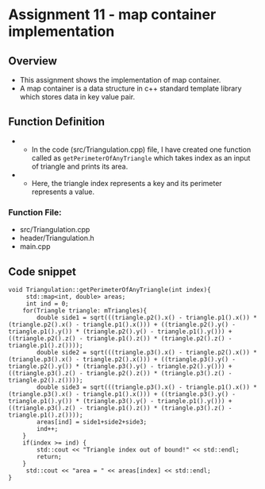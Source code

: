 # Assignment 11 - map container implementation #
## Overview ## 
* This assignment shows the implementation of map container.
* A map container is a data structure in c++ standard template library which stores data in key value pair.
  
## Function Definition ##
* * In the code (src/Triangulation.cpp) file, I have created one function called as `getPerimeterOfAnyTriangle` which takes index as an input of triangle and prints its area.
* * Here, the triangle index represents a key and its perimeter represents a value.
### Function File: ###
* src/Triangulation.cpp
* header/Triangulation.h
* main.cpp 
## Code snippet ##
```
void Triangulation::getPerimeterOfAnyTriangle(int index){
     std::map<int, double> areas;
     int ind = 0;
    for(Triangle triangle: mTriangles){
        double side1 = sqrt(((triangle.p2().x() - triangle.p1().x()) * (triangle.p2().x() - triangle.p1().x())) + ((triangle.p2().y() - triangle.p1().y()) * (triangle.p2().y() - triangle.p1().y())) + ((triangle.p2().z() - triangle.p1().z()) * (triangle.p2().z() - triangle.p1().z())));
        double side2 = sqrt(((triangle.p3().x() - triangle.p2().x()) * (triangle.p3().x() - triangle.p2().x())) + ((triangle.p3().y() - triangle.p2().y()) * (triangle.p3().y() - triangle.p2().y())) + ((triangle.p3().z() - triangle.p2().z()) * (triangle.p3().z() - triangle.p2().z())));
        double side3 = sqrt(((triangle.p3().x() - triangle.p1().x()) * (triangle.p3().x() - triangle.p1().x())) + ((triangle.p3().y() - triangle.p1().y()) * (triangle.p3().y() - triangle.p1().y())) + ((triangle.p3().z() - triangle.p1().z()) * (triangle.p3().z() - triangle.p1().z())));
        areas[ind] = side1+side2+side3;
        ind++;
    }
    if(index >= ind) {
        std::cout << "Triangle index out of bound!" << std::endl;
        return;
    }
     std::cout << "area = " << areas[index] << std::endl;
}
```




